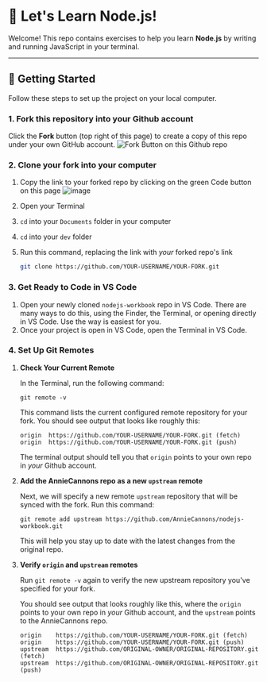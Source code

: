 # 🌟 Let's Learn Node.js!

Welcome! This repo contains exercises to help you learn **Node.js** by writing and running JavaScript in your terminal.

---

## 🚀 Getting Started

Follow these steps to set up the project on your local computer.


### 1. Fork this repository into your Github account

Click the **Fork** button (top right of this page) to create a copy of this repo under your own GitHub account.
![Fork Button on this Github repo](https://github.com/user-attachments/assets/91aefc0e-e416-4392-9b8b-31fffafdff0e)


### 2. Clone your fork into your computer

1. Copy the link to your forked repo by clicking on the green Code button on this page
    ![image](https://github.com/user-attachments/assets/01f8f297-b1e3-47b9-8947-9c806e0b6db7)


2. Open your Terminal
3. `cd` into your `Documents` folder in your computer
4. `cd` into your `dev` folder
5. Run this command, replacing the link with _your_ forked repo's link

    ```bash
    git clone https://github.com/YOUR-USERNAME/YOUR-FORK.git
    ````
### 3. Get Ready to Code in VS Code
  1. Open your newly cloned `nodejs-workbook` repo in VS Code. There are many ways to do this, using the Finder, the Terminal, or opening directly in VS Code. Use the way is easiest for you.
  2. Once your project is open in VS Code, open the Terminal in VS Code. 

### 4. Set Up Git Remotes 
1. **Check Your Current Remote**

    In the Terminal, run the following command: 
    ```
    git remote -v
    ```
    This command lists the current configured remote repository for your fork.
    You should see output that looks like roughly this:
    ```
    origin  https://github.com/YOUR-USERNAME/YOUR-FORK.git (fetch)
    origin  https://github.com/YOUR-USERNAME/YOUR-FORK.git (push)
    ```
    The terminal output should tell you that `origin` points to your own repo in _your_ Github account.
   
2. **Add the AnnieCannons repo as a new `upstream` remote**
   
     Next, we will specify a new remote `upstream` repository that will be synced with the fork. Run this command:

     ```
     git remote add upstream https://github.com/AnnieCannons/nodejs-workbook.git
     ```

    This will help you stay up to date with the latest changes from the original repo.

3. **Verify `origin` and `upstream` remotes**
   
    Run `git remote -v` again to verify the new upstream repository you've specified for your fork.
    
    You should see output that looks roughly like this, where the `origin` points to your own repo in _your_ Github account, and the `upstream` points to the AnnieCannons repo. 
    ```
    origin    https://github.com/YOUR-USERNAME/YOUR-FORK.git (fetch)
    origin    https://github.com/YOUR-USERNAME/YOUR-FORK.git (push)
    upstream  https://github.com/ORIGINAL-OWNER/ORIGINAL-REPOSITORY.git (fetch)
    upstream  https://github.com/ORIGINAL-OWNER/ORIGINAL-REPOSITORY.git (push)
    ```

